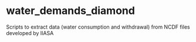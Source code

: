 # water_demands_diamond
Scripts to extract data (water consumption and withdrawal) from NCDF files developed by IIASA
